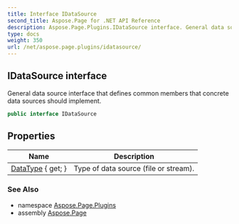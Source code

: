 ```yaml
---
title: Interface IDataSource
second_title: Aspose.Page for .NET API Reference
description: Aspose.Page.Plugins.IDataSource interface. General data source interface that defines common members that concrete data sources should implement
type: docs
weight: 350
url: /net/aspose.page.plugins/idatasource/
---
```

## IDataSource interface

General data source interface that defines common members that concrete data sources should implement.

```csharp
public interface IDataSource
```

## Properties

| Name | Description |
| --- | --- |
| [DataType](../../aspose.page.plugins/idatasource/datatype/) { get; } | Type of data source (file or stream). |

### See Also

* namespace [Aspose.Page.Plugins](../../aspose.page.plugins/)
* assembly [Aspose.Page](../../)


